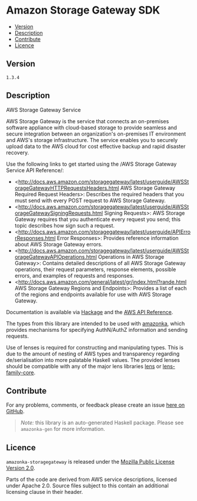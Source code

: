 # Amazon Storage Gateway SDK

* [Version](#version)
* [Description](#description)
* [Contribute](#contribute)
* [Licence](#licence)


## Version

`1.3.4`


## Description

AWS Storage Gateway Service

AWS Storage Gateway is the service that connects an on-premises software
appliance with cloud-based storage to provide seamless and secure
integration between an organization\'s on-premises IT environment and
AWS\'s storage infrastructure. The service enables you to securely
upload data to the AWS cloud for cost effective backup and rapid
disaster recovery.

Use the following links to get started using the /AWS Storage Gateway
Service API Reference/:

-   <http://docs.aws.amazon.com/storagegateway/latest/userguide/AWSStorageGatewayHTTPRequestsHeaders.html AWS Storage Gateway Required Request Headers>:
    Describes the required headers that you must send with every POST
    request to AWS Storage Gateway.
-   <http://docs.aws.amazon.com/storagegateway/latest/userguide/AWSStorageGatewaySigningRequests.html Signing Requests>:
    AWS Storage Gateway requires that you authenticate every request you
    send; this topic describes how sign such a request.
-   <http://docs.aws.amazon.com/storagegateway/latest/userguide/APIErrorResponses.html Error Responses>:
    Provides reference information about AWS Storage Gateway errors.
-   <http://docs.aws.amazon.com/storagegateway/latest/userguide/AWSStorageGatewayAPIOperations.html Operations in AWS Storage Gateway>:
    Contains detailed descriptions of all AWS Storage Gateway
    operations, their request parameters, response elements, possible
    errors, and examples of requests and responses.
-   <http://docs.aws.amazon.com/general/latest/gr/index.html?rande.html AWS Storage Gateway Regions and Endpoints>:
    Provides a list of each of the regions and endpoints available for
    use with AWS Storage Gateway.

Documentation is available via [Hackage](http://hackage.haskell.org/package/amazonka-storagegateway)
and the [AWS API Reference](http://docs.aws.amazon.com/storagegateway/latest/APIReference/Welcome.html).

The types from this library are intended to be used with [amazonka](http://hackage.haskell.org/package/amazonka),
which provides mechanisms for specifying AuthN/AuthZ information and sending requests.

Use of lenses is required for constructing and manipulating types.
This is due to the amount of nesting of AWS types and transparency regarding
de/serialisation into more palatable Haskell values.
The provided lenses should be compatible with any of the major lens libraries
[lens](http://hackage.haskell.org/package/lens) or [lens-family-core](http://hackage.haskell.org/package/lens-family-core).

## Contribute

For any problems, comments, or feedback please create an issue [here on GitHub](https://github.com/brendanhay/amazonka/issues).

> _Note:_ this library is an auto-generated Haskell package. Please see `amazonka-gen` for more information.


## Licence

`amazonka-storagegateway` is released under the [Mozilla Public License Version 2.0](http://www.mozilla.org/MPL/).

Parts of the code are derived from AWS service descriptions, licensed under Apache 2.0.
Source files subject to this contain an additional licensing clause in their header.
